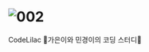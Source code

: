 
# ![002](https://github.com/user-attachments/assets/1a223134-b0be-4bf6-90fc-23357be6df12)
CodeLilac
💜가은이와 민경이의 코딩 스터디💜
